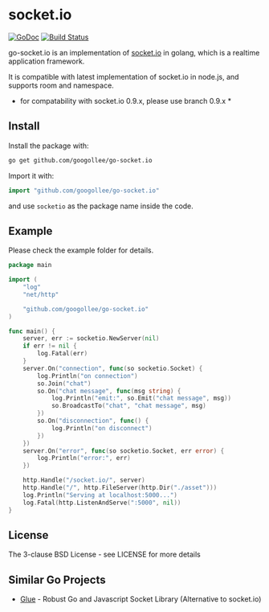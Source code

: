 # socket.io

[![GoDoc](http://godoc.org/github.com/googollee/go-socket.io?status.svg)](http://godoc.org/github.com/googollee/go-socket.io) [![Build Status](https://travis-ci.org/googollee/go-socket.io.svg)](https://travis-ci.org/googollee/go-socket.io)

go-socket.io is an implementation of [socket.io](http://socket.io) in golang, which is a realtime application framework.

It is compatible with latest implementation of socket.io in node.js, and supports room and namespace.

* for compatability with socket.io 0.9.x, please use branch 0.9.x *

## Install

Install the package with:

```bash
go get github.com/googollee/go-socket.io
```

Import it with:

```go
import "github.com/googollee/go-socket.io"
```

and use `socketio` as the package name inside the code.

## Example

Please check the example folder for details.

```go
package main

import (
	"log"
	"net/http"

	"github.com/googollee/go-socket.io"
)

func main() {
	server, err := socketio.NewServer(nil)
	if err != nil {
		log.Fatal(err)
	}
	server.On("connection", func(so socketio.Socket) {
		log.Println("on connection")
		so.Join("chat")
		so.On("chat message", func(msg string) {
			log.Println("emit:", so.Emit("chat message", msg))
			so.BroadcastTo("chat", "chat message", msg)
		})
		so.On("disconnection", func() {
			log.Println("on disconnect")
		})
	})
	server.On("error", func(so socketio.Socket, err error) {
		log.Println("error:", err)
	})

	http.Handle("/socket.io/", server)
	http.Handle("/", http.FileServer(http.Dir("./asset")))
	log.Println("Serving at localhost:5000...")
	log.Fatal(http.ListenAndServe(":5000", nil))
}
```

## License

The 3-clause BSD License  - see LICENSE for more details

## Similar Go Projects

- [Glue](https://github.com/desertbit/glue) - Robust Go and Javascript Socket Library (Alternative to socket.io)